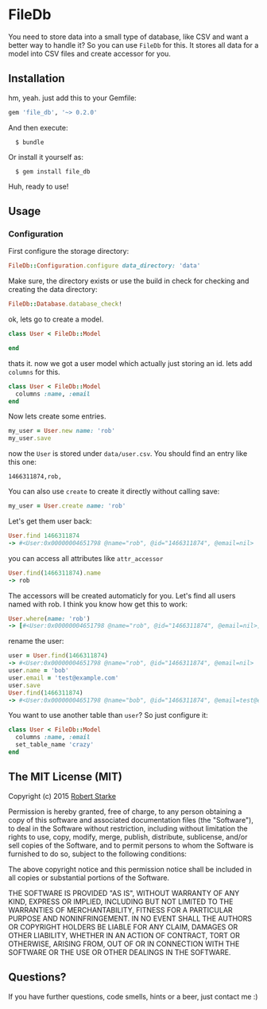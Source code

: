 # FileDb

You need to store data into a small type of database, like CSV and want a better way to handle it? So you can use `FileDb` for this. It stores all data for a model into CSV files and create accessor for you.

## Installation

hm, yeah. just add this to your Gemfile:

```ruby
gem 'file_db', '~> 0.2.0'
```

And then execute:
```
  $ bundle
```
Or install it yourself as:
```
  $ gem install file_db
```

Huh, ready to use!

## Usage

### Configuration

First configure the storage directory:

```ruby
FileDb::Configuration.configure data_directory: 'data'
```

Make sure, the directory exists or use the build in check for checking and creating the data directory:
```ruby
FileDb::Database.database_check!
```

ok, lets go to create a model.

```ruby
class User < FileDb::Model

end
```

thats it. now we got a user model which actually just storing an id. lets add `columns` for this.

```ruby
class User < FileDb::Model
  columns :name, :email
end
```

Now lets create some entries.

```ruby
my_user = User.new name: 'rob'
my_user.save
```
now the `User` is stored under `data/user.csv`. You should find an entry like this one:

```
1466311874,rob,
```

You can also use `create` to create it directly without calling save:


```ruby
my_user = User.create name: 'rob'
```

Let's get them user back:
```ruby
User.find 1466311874
-> #<User:0x00000004651798 @name="rob", @id="1466311874", @email=nil>
```

you can access all attributes like `attr_accessor`

```ruby
User.find(1466311874).name
-> rob
```

The accessors will be created automaticly for you.
Let's find all users named with rob. I think you know how get this to work:

```ruby
User.where(name: 'rob')
-> [#<User:0x00000004651798 @name="rob", @id="1466311874", @email=nil>]
```

rename the user:

```ruby
user = User.find(1466311874)
-> #<User:0x00000004651798 @name="rob", @id="1466311874", @email=nil>
user.name = 'bob'
user.email = 'test@example.com'
user.save
User.find(1466311874)
-> #<User:0x00000004651798 @name="bob", @id="1466311874", @email=test@example.com>
```

You want to use another table than `user`? So just configure it:

```ruby
class User < FileDb::Model
  columns :name, :email
  set_table_name 'crazy'
end
```

## The MIT License (MIT)

Copyright (c) 2015  [Robert Starke](robertst81+github@gmail.com)

Permission is hereby granted, free of charge, to any person obtaining a copy
of this software and associated documentation files (the "Software"), to deal
in the Software without restriction, including without limitation the rights
to use, copy, modify, merge, publish, distribute, sublicense, and/or sell
copies of the Software, and to permit persons to whom the Software is
furnished to do so, subject to the following conditions:

The above copyright notice and this permission notice shall be included in
all copies or substantial portions of the Software.

THE SOFTWARE IS PROVIDED "AS IS", WITHOUT WARRANTY OF ANY KIND, EXPRESS OR
IMPLIED, INCLUDING BUT NOT LIMITED TO THE WARRANTIES OF MERCHANTABILITY,
FITNESS FOR A PARTICULAR PURPOSE AND NONINFRINGEMENT. IN NO EVENT SHALL THE
AUTHORS OR COPYRIGHT HOLDERS BE LIABLE FOR ANY CLAIM, DAMAGES OR OTHER
LIABILITY, WHETHER IN AN ACTION OF CONTRACT, TORT OR OTHERWISE, ARISING FROM,
OUT OF OR IN CONNECTION WITH THE SOFTWARE OR THE USE OR OTHER DEALINGS IN
THE SOFTWARE.

## Questions?

If you have further questions, code smells, hints or a beer, just contact me :)










